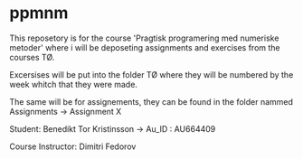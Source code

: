 # ppmnm

This reposetory is for the course 'Pragtisk programering med numeriske metoder' where i will be deposeting assignments and exercises from the courses TØ.

Excersises will be put into the folder TØ where they will be numbered by the week whitch that they were made.

The same will be for assignements, they can be found in the folder nammed Assignments -> Assignment X


Student: Benedikt Tor Kristinsson -> Au_ID : AU664409

Course Instructor: Dimitri Fedorov
